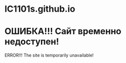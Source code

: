 # IC1101s.github.io 
# ОШИБКА!!! Сайт временно недоступен! 
ERROR!!! The site is temporarily unavailable!
